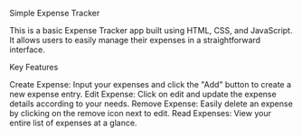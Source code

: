 


Simple Expense Tracker

This is a basic Expense Tracker app built using HTML, CSS, and JavaScript. It allows users to easily manage their expenses in a straightforward interface.

Key Features

Create Expense: Input your expenses and click the "Add" button to create a new expense entry.
Edit Expense: Click on edit and update the expense details according to your needs.
Remove Expense: Easily delete an expense by clicking on the remove icon next to edit.
Read Expenses: View your entire list of expenses at a glance.
